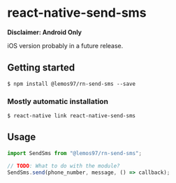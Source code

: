 # react-native-send-sms

**Disclaimer: Android Only**

iOS version probably in a future release.

## Getting started

`$ npm install @lemos97/rn-send-sms --save`

### Mostly automatic installation

`$ react-native link react-native-send-sms`

## Usage

```javascript
import SendSms from "@lemos97/rn-send-sms";

// TODO: What to do with the module?
SendSms.send(phone_number, message, () => callback);
```

